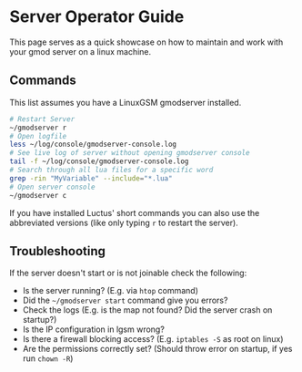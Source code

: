 # Server Operator Guide

This page serves as a quick showcase on how to maintain and work with your gmod server on a linux machine.

## Commands

This list assumes you have a LinuxGSM gmodserver installed.

```bash
# Restart Server
~/gmodserver r
# Open logfile
less ~/log/console/gmodserver-console.log
# See live log of server without opening gmodserver console
tail -f ~/log/console/gmodserver-console.log
# Search through all lua files for a specific word
grep -rin "MyVariable" --include="*.lua"
# Open server console
~/gmodserver c
```

If you have installed Luctus' short commands you can also use the abbreviated versions (like only typing `r` to restart the server).

## Troubleshooting

If the server doesn't start or is not joinable check the following:

 - Is the server running? (E.g. via `htop` command)
 - Did the `~/gmodserver start` command give you errors?
 - Check the logs (E.g. is the map not found? Did the server crash on startup?)
 - Is the IP configuration in lgsm wrong?
 - Is there a firewall blocking access? (E.g. `iptables -S` as root on linux)
 - Are the permissions correctly set? (Should throw error on startup, if yes run `chown -R`)

